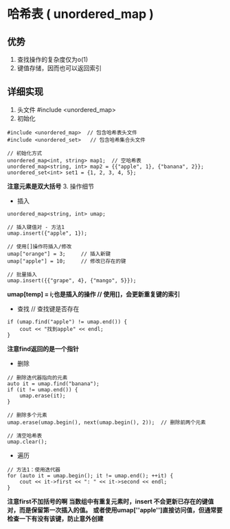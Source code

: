 # 哈希表 ( unordered_map )
## 优势
1. 查找操作的复杂度仅为o(1)
2. 键值存储，因而也可以返回索引

## 详细实现
1. 头文件 #include <unordered_map>
2. 初始化
```
#include <unordered_map>  // 包含哈希表头文件
#include <unordered_set>   // 包含哈希集合头文件

// 初始化方式
unordered_map<int, string> map1;  // 空哈希表
unordered_map<string, int> map2 = {{"apple", 1}, {"banana", 2}};
unordered_set<int> set1 = {1, 2, 3, 4, 5};
```
**注意元素是双大括号**
3. 操作细节
- 插入
```
unordered_map<string, int> umap;

// 插入键值对 - 方法1
umap.insert({"apple", 1});

// 使用[]操作符插入/修改
umap["orange"] = 3;     // 插入新键
umap["apple"] = 10;     // 修改已存在的键

// 批量插入
umap.insert({{"grape", 4}, {"mango", 5}});
```
**umap[temp] = i;也是插入的操作  // 使用[]，会更新重复键的索引**
- 查找
// 查找键是否存在
```
if (umap.find("apple") != umap.end()) {
    cout << "找到apple" << endl;
}

```
**注意find返回的是一个指针**
- 删除
```
// 删除迭代器指向的元素
auto it = umap.find("banana");
if (it != umap.end()) {
    umap.erase(it);
}

// 删除多个元素
umap.erase(umap.begin(), next(umap.begin(), 2));  // 删除前两个元素

// 清空哈希表
umap.clear();
```
- 遍历
```
// 方法1：使用迭代器
for (auto it = umap.begin(); it != umap.end(); ++it) {
    cout << it->first << ": " << it->second << endl;
}

```
**注意first不加括号的啊**
**当数组中有重复元素时，insert 不会更新已存在的键值对，而是保留第一次插入的值。**
**或者使用umap[''apple'']直接访问值，但通常要检查一下有没有该键，防止意外创建**
